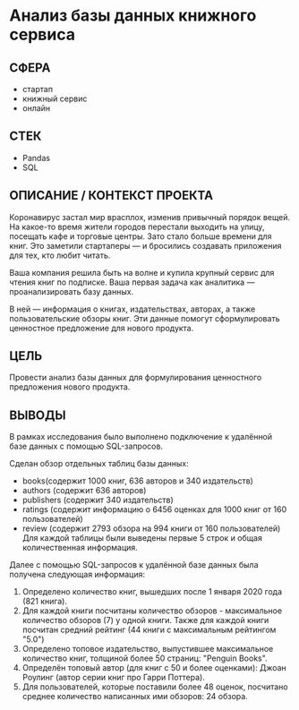# Анализ базы данных книжного сервиса

## СФЕРА
- стартап
- книжный сервис
- онлайн

## СТЕК
- Pandas
- SQL

## ОПИСАНИЕ / КОНТЕКСТ ПРОЕКТА
Коронавирус застал мир врасплох, изменив привычный порядок вещей. На какое-то время жители городов перестали выходить на улицу, посещать кафе и торговые центры. Зато стало больше времени для книг. Это заметили стартаперы — и бросились создавать приложения для тех, кто любит читать.

Ваша компания решила быть на волне и купила крупный сервис для чтения книг по подписке. Ваша первая задача как аналитика — проанализировать базу данных.

В ней — информация о книгах, издательствах, авторах, а также пользовательские обзоры книг. Эти данные помогут сформулировать ценностное предложение для нового продукта.

## ЦЕЛЬ
Провести анализ базы данных для формулирования ценностного предложения нового продукта.

## ВЫВОДЫ
В рамках исследования было выполнено подключение к удалённой базе данных с помощью SQL-запросов.

Сделан обзор отдельных таблиц базы данных:
* books(содержит 1000 книг, 636 авторов и 340 издательств)
* authors (содержит 636 авторов)
* publishers (содержит 340 издательств)
* ratings (содержит информацию о 6456 оценках для 1000 книг от 160 пользователей)
* review (содержит 2793 обзора на 994 книги от 160 пользователей) Для каждой таблицы были выведены первые 5 строк и общая количественная информация.

Далее с помощью SQL-запросов к удалённой базе данных была получена следующая информация:
1. Определено количество книг, вышедших после 1 января 2020 года (821 книга).
2. Для каждой книги посчитаны количество обзоров - максимальное количество обзоров (7) у одной книги. Также для каждой книги посчитан средний рейтинг (44 книги с максимальным рейтингом "5.0")
3. Определено топовое издательство, выпустившее максимальное количество книг, толщиной более 50 страниц: "Penguin Books".
4. Определён топовый автор (для книг с 50 и более оценками): Джоан Роулинг (автор серии книг про Гарри Поттера).
5. Для пользователей, которые поставили более 48 оценок, посчитано среднее количество написанных ими обзоров: 24 обзора.
